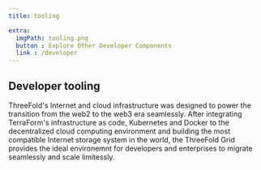 ```yaml
---
title: tooling

extra:
  imgPath: tooling.png
  button : Explore Other Developer Components
  link : /developer
---
```


## Developer tooling

ThreeFold's Internet and cloud infrastructure was designed to power the transition from the web2 to the web3 era seamlessly. After integrating TerraForm's infrastructure as code, Kubernetes and Docker to the decentralized cloud computing environment and building the most compatible Internet storage system in the world, the ThreeFold Grid provides the ideal environemnt for developers and enterprises to migrate seamlessly and scale limitessly.
